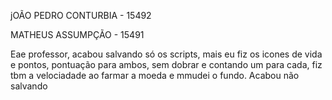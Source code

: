 <P>jOÃO PEDRO CONTURBIA - 15492</P>
<P>MATHEUS ASSUMPÇÃO - 15491</P>
<p>Eae professor, acabou salvando só os scripts, mais eu fiz os icones de vida e pontos, pontuação para ambos, sem dobrar e contando um para cada, fiz tbm a velociadade ao farmar a moeda e mmudei o fundo. Acabou não salvando</p>
